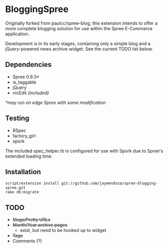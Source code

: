 BloggingSpree
=========================

Originally forked from paulcc/spree-blog, this extension intends to offer a more complete blogging solution for use within the Spree E-Commerce application.

Development is in its early stages, containing only a simple blog and a jQuery-powered news archive widget. See the current TODO list below.

Dependencies
------------

* Spree 0.9.3*
* is_taggable
* jQuery
* nicEdit _(included)_

_*may run on edge Spree with some modification_

Testing
-------

* RSpec
* factory_girl
* spork

The included spec_helper.rb is configured for use with Spork due to Spree's extended loading time.

Installation
------------

    script/extension install git://github.com/jaymendoza/spree-blogging-spree.git
    rake db:migrate

TODO
----

* <del>Slugs/Pretty URLs</del>
* <del>Month/Year archive pages</del>
  * exist, but need to be hooked up to widget
* <del>Tags</del>
* Comments (?)

